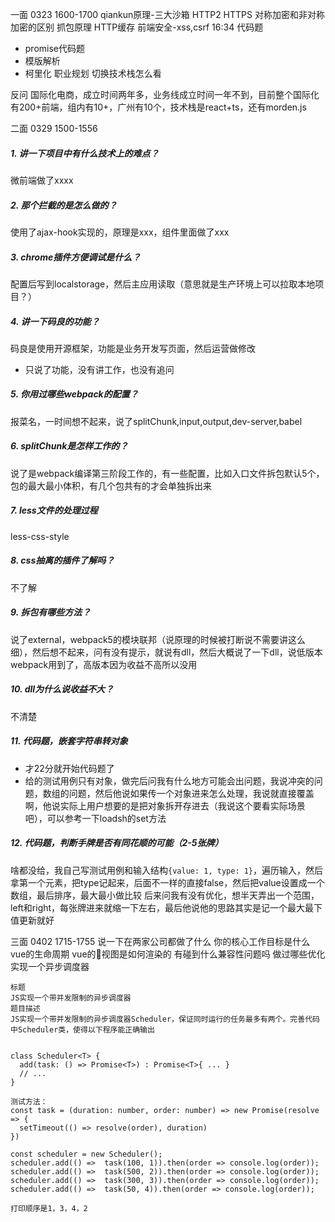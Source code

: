 一面 0323 1600-1700
qiankun原理-三大沙箱 
HTTP2
HTTPS
对称加密和非对称加密的区别
抓包原理
HTTP缓存
前端安全-xss,csrf
16:34
代码题
  - promise代码题
  - 模版解析
  - 柯里化
职业规划
切换技术栈怎么看

反问
国际化电商，成立时间两年多，业务线成立时间一年不到，目前整个国际化有200+前端，组内有10+，广州有10个，技术栈是react+ts，还有morden.js

二面 0329 1500-1556
##### 1. 讲一下项目中有什么技术上的难点？
微前端做了xxxx
##### 2. 那个拦截的是怎么做的？
使用了ajax-hook实现的，原理是xxx，组件里面做了xxx
##### 3. chrome插件方便调试是什么？
配置后写到localstorage，然后主应用读取（意思就是生产环境上可以拉取本地项目？）
##### 4. 讲一下码良的功能？
码良是使用开源框架，功能是业务开发写页面，然后运营做修改
- 只说了功能，没有讲工作，也没有追问
##### 5. 你用过哪些webpack的配置？
报菜名，一时间想不起来，说了splitChunk,input,output,dev-server,babel
##### 6. splitChunk是怎样工作的？
说了是webpack编译第三阶段工作的，有一些配置，比如入口文件拆包默认5个，包的最大最小体积，有几个包共有的才会单独拆出来
##### 7. less文件的处理过程
less-css-style
##### 8. css抽离的插件了解吗？
不了解
##### 9. 拆包有哪些方法？
说了external，webpack5的模块联邦（说原理的时候被打断说不需要讲这么细），然后想不起来，问有没有提示，就说有dll，然后大概说了一下dll，说低版本webpack用到了，高版本因为收益不高所以没用
##### 10. dll为什么说收益不大？
不清楚
##### 11. 代码题，嵌套字符串转对象
- 才22分就开始代码题了
- 给的测试用例只有对象，做完后问我有什么地方可能会出问题，我说冲突的问题，数组的问题，然后他说如果传一个对象进来怎么处理，我说就直接覆盖啊，他说实际上用户想要的是把对象拆开存进去（我说这个要看实际场景吧），可以参考一下loadsh的set方法
##### 12. 代码题，判断手牌是否有同花顺的可能（2-5张牌）
啥都没给，我自己写测试用例和输入结构`{value: 1, type: 1}`，遍历输入，然后拿第一个元素，把type记起来，后面不一样的直接false，然后把value设置成一个数组，最后排序，最大最小做比较
后来问我有没有优化，想半天弄出一个范围，left和right，每张牌进来就缩一下左右，最后他说他的思路其实是记一个最大最下值更新就好


三面 0402 1715-1755
说一下在两家公司都做了什么
你的核心工作目标是什么
vue的生命周期
vue的视图是如何渲染的
有碰到什么兼容性问题吗
做过哪些优化
实现一个异步调度器
```
标题
JS实现一个带并发限制的异步调度器
题目描述
JS实现一个带并发限制的异步调度器Scheduler，保证同时运行的任务最多有两个。完善代码中Scheduler类，使得以下程序能正确输出​


class Scheduler<T> {​
  add(task: () => Promise<T>) : Promise<T>{ ... }​
  // ...​
}​

测试方法：​
const task = (duration: number, order: number) => new Promise(resolve => {​
  setTimeout(() => resolve(order), duration)​
})​

const scheduler = new Scheduler();​
scheduler.add(() =>  task(100, 1)).then(order => console.log(order));​
scheduler.add(() =>  task(500, 2)).then(order => console.log(order));​
scheduler.add(() =>  task(300, 3)).then(order => console.log(order));​
scheduler.add(() =>  task(50, 4)).then(order => console.log(order));​

打印顺序是1，3，4，2
```

